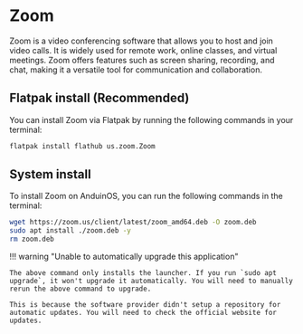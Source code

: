 # Zoom

Zoom is a video conferencing software that allows you to host and join video calls. It is widely used for remote work, online classes, and virtual meetings. Zoom offers features such as screen sharing, recording, and chat, making it a versatile tool for communication and collaboration.

## Flatpak install (Recommended)

You can install Zoom via Flatpak by running the following commands in your terminal:

```bash
flatpak install flathub us.zoom.Zoom
```

## System install

To install Zoom on AnduinOS, you can run the following commands in the terminal:

```bash
wget https://zoom.us/client/latest/zoom_amd64.deb -O zoom.deb
sudo apt install ./zoom.deb -y
rm zoom.deb
```

!!! warning "Unable to automatically upgrade this application"

    The above command only installs the launcher. If you run `sudo apt upgrade`, it won't upgrade it automatically. You will need to manually rerun the above command to upgrade.

    This is because the software provider didn't setup a repository for automatic updates. You will need to check the official website for updates.
